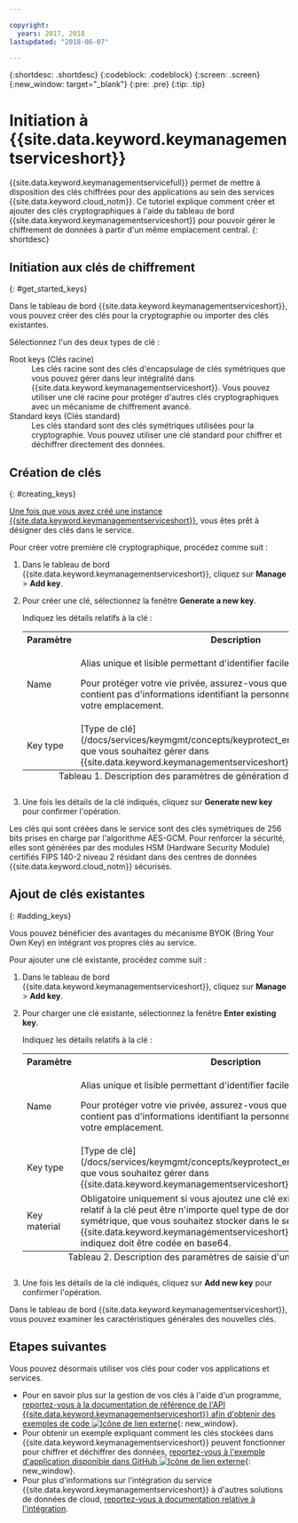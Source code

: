```yaml
---

copyright:
  years: 2017, 2018
lastupdated: "2018-06-07"

---
```


{:shortdesc: .shortdesc}
{:codeblock: .codeblock}
{:screen: .screen}
{:new_window: target="_blank"}
{:pre: .pre}
{:tip: .tip}

# Initiation à {{site.data.keyword.keymanagementserviceshort}}

{{site.data.keyword.keymanagementservicefull}} permet de mettre à disposition des clés chiffrées pour des applications au sein des services {{site.data.keyword.cloud_notm}}. Ce tutoriel explique comment créer et ajouter des clés cryptographiques à l'aide du tableau de bord {{site.data.keyword.keymanagementserviceshort}} pour pouvoir gérer le chiffrement de données à partir d'un même emplacement central.
{: shortdesc}

## Initiation aux clés de chiffrement
{: #get_started_keys}

Dans le tableau de bord {{site.data.keyword.keymanagementserviceshort}}, vous pouvez créer des clés pour la cryptographie ou importer des clés existantes. 

Sélectionnez l'un des deux types de clé :

<dl>
  <dt>Root keys (Clés racine)</dt>
    <dd>Les clés racine sont des clés d'encapsulage de clés symétriques que vous pouvez gérer dans leur intégralité dans {{site.data.keyword.keymanagementserviceshort}}. Vous pouvez utiliser une clé racine pour protéger d'autres clés cryptographiques avec un mécanisme de chiffrement avancé.</dd>
  <dt>Standard keys (Clés standard)</dt>
    <dd>Les clés standard sont des clés symétriques utilisées pour la cryptographie. Vous pouvez utiliser une clé standard pour chiffrer et déchiffrer directement des données.</dd>
</dl>

## Création de clés
{: #creating_keys}

[Une fois que vous avez créé une instance {{site.data.keyword.keymanagementserviceshort}}](https://console.ng.bluemix.net/catalog/services/key-protect/?taxonomyNavigation=apps), vous êtes prêt à désigner des clés dans le service. 

Pour créer votre première clé cryptographique, procédez comme suit : 

1. Dans le tableau de bord {{site.data.keyword.keymanagementserviceshort}}, cliquez sur **Manage** &gt; **Add key**.
2. Pour créer une clé, sélectionnez la fenêtre **Generate a new key**.

    Indiquez les détails relatifs à la clé :

    <table>
      <tr>
        <th>Paramètre</th>
        <th>Description</th>
      </tr>
      <tr>
        <td>Name</td>
        <td>
          <p>Alias unique et lisible permettant d'identifier facilement votre clé.</p>
          <p>Pour protéger votre vie privée, assurez-vous que le nom de clé ne contient pas d'informations identifiant la personne, comme votre nom ou votre emplacement. </p>
        </td>
      </tr>
      <tr>
        <td>Key type</td>
        <td>[Type de clé](/docs/services/keymgmt/concepts/keyprotect_envelope.html#key_types) que vous souhaitez gérer dans {{site.data.keyword.keymanagementserviceshort}}.</td>
      </tr>
      <caption style="caption-side:bottom;">Tableau 1. Description des paramètres de génération d'une nouvelle clé</caption>
    </table>

3. Une fois les détails de la clé indiqués, cliquez sur **Generate new key** pour confirmer l'opération. 

Les clés qui sont créées dans le service sont des clés symétriques de 256 bits prises en charge par l'algorithme AES-GCM. Pour renforcer la sécurité, elles sont générées par des modules HSM (Hardware Security Module) certifiés FIPS 140-2 niveau 2 résidant dans des centres de données {{site.data.keyword.cloud_notm}} sécurisés. 

## Ajout de clés existantes
{: #adding_keys}

Vous pouvez bénéficier des avantages du mécanisme BYOK (Bring Your Own Key) en intégrant vos propres clés au service. 

Pour ajouter une clé existante, procédez comme suit :

1. Dans le tableau de bord {{site.data.keyword.keymanagementserviceshort}}, cliquez sur **Manage** &gt; **Add key**.
2. Pour charger une clé existante, sélectionnez la fenêtre **Enter existing key**.

    Indiquez les détails relatifs à la clé :

    <table>
      <tr>
        <th>Paramètre</th>
        <th>Description</th>
      </tr>
      <tr>
        <td>Name</td>
        <td>
          <p>Alias unique et lisible permettant d'identifier facilement votre clé.</p>
          <p>Pour protéger votre vie privée, assurez-vous que le nom de clé ne contient pas d'informations identifiant la personne, comme votre nom ou votre emplacement. </p>
        </td>
      </tr>
      <tr>
        <td>Key type</td>
        <td>[Type de clé](/docs/services/keymgmt/concepts/keyprotect_envelope.html#key_types) que vous souhaitez gérer dans {{site.data.keyword.keymanagementserviceshort}}.</td>
      </tr>
      <tr>
        <td>Key material</td>
        <td>Obligatoire uniquement si vous ajoutez une clé existante. Le matériel relatif à la clé peut être n'importe quel type de données, comme une clé symétrique, que vous souhaitez stocker dans le service {{site.data.keyword.keymanagementserviceshort}}. La clé que vous indiquez doit être codée en base64.</td>
      </tr>
      <caption style="caption-side:bottom;">Tableau 2. Description des paramètres de saisie d'une clé existante</caption>
    </table>

3. Une fois les détails de la clé indiqués, cliquez sur **Add new key** pour confirmer l'opération. 

Dans le tableau de bord {{site.data.keyword.keymanagementserviceshort}}, vous pouvez examiner les caractéristiques générales des nouvelles clés. 

## Etapes suivantes

Vous pouvez désormais utiliser vos clés pour coder vos applications et services.

- Pour en savoir plus sur la gestion de vos clés à l'aide d'un programme, [reportez-vous à la documentation de référence de l'API {{site.data.keyword.keymanagementserviceshort}} afin d'obtenir des exemples de code ![Icône de lien externe](../../icons/launch-glyph.svg "Icône de lien externe")](https://console.bluemix.net/apidocs/639){: new_window}.
- Pour obtenir un exemple expliquant comment les clés stockées dans {{site.data.keyword.keymanagementserviceshort}} peuvent fonctionner pour chiffrer et déchiffrer des données, [reportez-vous à l'exemple d'application disponible dans GitHub ![Icône de lien externe](../../icons/launch-glyph.svg "Icône de lien externe")](https://github.com/IBM-Bluemix/key-protect-helloworld-python){: new_window}.
- Pour plus d'informations sur l'intégration du service {{site.data.keyword.keymanagementserviceshort}} à d'autres solutions de données de cloud, [reportez-vous à documentation relative à l'intégration](/docs/services/keymgmt/keyprotect_integration.html).
